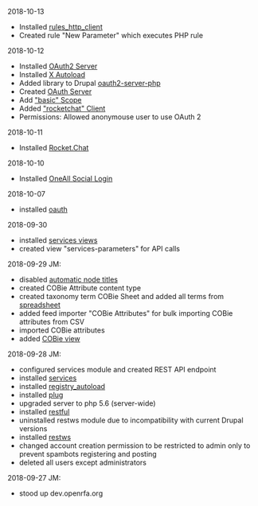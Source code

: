 2018-10-13
- Installed [rules_http_client](https://www.drupal.org/project/rules_http_client)
- Created rule "New Parameter" which executes PHP rule

2018-10-12
- Installed [OAuth2 Server](https://www.drupal.org/project/oauth2_server)
- Installed [X Autoload](https://www.drupal.org/project/xautoload)
- Added library to Drupal [oauth2-server-php](https://github.com/bshaffer/oauth2-server-php/tree/master/src/OAuth2)
- Created [OAuth Server](http://dev.openrfa.org/admin/structure/oauth2-servers)
- Add ["basic" Scope](http://dev.openrfa.org/admin/structure/oauth2-servers/manage/main/scopes)
- Added ["rocketchat" Client](http://dev.openrfa.org/admin/structure/oauth2-servers/manage/main/clients)
- Permissions: Allowed anonymouse user to use OAuth 2


2018-10-11
- Installed [Rocket.Chat](https://www.drupal.org/project/rocket_chat)

2018-10-10
- Installed [OneAll Social Login](https://www.drupal.org/project/social_login)

2018-10-07
- installed [oauth](https://www.drupal.org/project/oauth)

2018-09-30
- installed [services views](https://www.drupal.org/project/services_views)
- created view "services-parameters" for API calls

2018-09-29 JM:
- disabled [automatic node titles](https://www.drupal.org/project/auto_nodetitle)
- created COBie Attribute content type
- created taxonomy term COBie Sheet and added all terms from [spreadsheet](https://docs.google.com/spreadsheets/d/1ksQhyH6uilCvX40jxQeP6x-1r6Aq8vcAkTmVYsWbEa4/edit#gid=282739480)
- added  feed importer "COBie Attributes" for bulk importing COBie attributes from CSV
- imported COBie attributes
- added [COBie view](http://dev.openrfa.org/cobie)

2018-09-28 JM:
- configured services module and created REST API endpoint
- installed [services](https://www.drupal.org/project/services)
- installed [registry_autoload](https://www.drupal.org/project/registry_autoload)
- installed [plug](https://www.drupal.org/project/plug)
- upgraded server to php 5.6 (server-wide)
- installed [restful](https://www.drupal.org/project/restful)
- uninstalled restws module due to incompatibility with current Drupal versions
- installed [restws](https://www.drupal.org/project/restws)
- changed account creation permission to be restricted to admin only to prevent spambots registering and posting
- deleted all users except administrators

2018-09-27 JM:
- stood up dev.openrfa.org